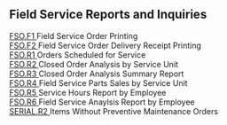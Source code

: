 ##  Field Service Reports and Inquiries

<PageHeader />

[ FSO.F1 ](FSO-F1/README.md) Field Service Order Printing   
[ FSO.F2 ](FSO-F2/README.md) Field Service Order Delivery Receipt Printing   
[ FSO.R1 ](FSO-R1/README.md) Orders Scheduled for Service   
[ FSO.R2 ](FSO-R2/README.md) Closed Order Analysis by Service Unit   
[ FSO.R3 ](FSO-R3/README.md) Closed Order Analysis Summary Report   
[ FSO.R4 ](FSO-R4/README.md) Field Service Parts Sales by Service Unit   
[ FSO.R5 ](FSO-R5/README.md) Service Hours Report by Employee   
[ FSO.R6 ](FSO-R6/README.md) Field Service Anaylsis Report by Employee   
[ SERIAL.R2 ](SERIAL-R2/README.md) Items Without Preventive Maintenance Orders   
  
<badge text= "Version 8.10.57" vertical="middle" />

<PageFooter />